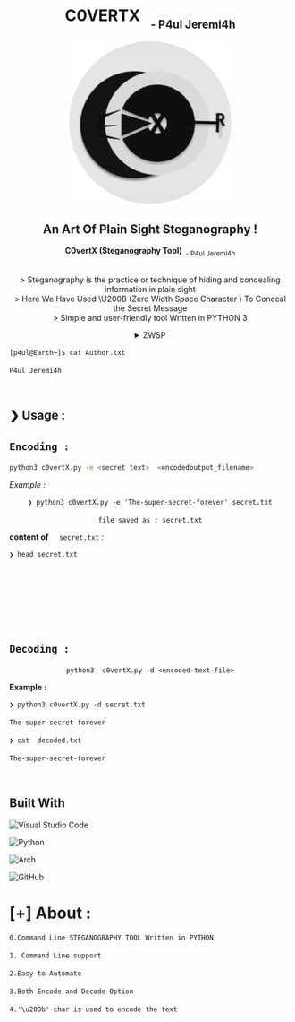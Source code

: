 <div align=center>
<center>
<h1>C0VERTX &nbsp;<sub> <sub>- P4ul Jeremi4h</sub>
</h1>
</center>
</div>

<div align=center>

![](finallogo.png) 
</center>

<h2>An Art Of Plain Sight <b>Steganography !</b> </h2> 

 <b>C0vertX (Steganography Tool) &nbsp;</b><sub>- P4ul Jeremi4h</sub> <br>
<br>
 <p> 
 > Steganography is the practice or technique of hiding and concealing information in plain sight <br>
 > Here We Have Used \U200B (Zero Width Space Character ) To Conceal the Secret Message <br>
 > Simple and user-friendly tool Written in PYTHON 3
 
  <details>
 <summary>ZWSP </summary>
 <p>commonly abbreviated ZWSP
this character is intended for invisible word separation and for line break control; it has no width, but its presence between two characters does not prevent increased letter spacing in justification
</p>
</details>
 
 </p>

</div>


```
[p4ul@Earth~]$ cat Author.txt

P4ul Jeremi4h
```
</center>


<br>

## ❯ Usage :

## `Encoding : `


```bash
python3 c0vertX.py -e <secret text>  <encodedoutput_filename> 

```
*Example :*

<center>

```
❯ python3 c0vertX.py -e 'The-super-secret-forever' secret.txt

file saved as : secret.txt
```
</center>

**content of** &nbsp; ` secret.txt` :

```bash
❯ head secret.txt









```

## `Decoding : `

<center>

```
python3  c0vertX.py -d <encoded-text-file>
```

</center>

**Example :**

```
❯ python3 c0vertX.py -d secret.txt

The-super-secret-forever

❯ cat  decoded.txt

The-super-secret-forever
```

<br>


## Built With 

![Visual Studio Code](https://img.shields.io/badge/Visual%20Studio%20Code-0078d7.svg?style=for-the-badge&logo=visual-studio-code&logoColor=white)

![Python](https://img.shields.io/badge/python-3670A0?style=for-the-badge&logo=python&logoColor=ffdd54)

![Arch](https://img.shields.io/badge/Arch%20Linux-1793D1?logo=arch-linux&logoColor=fff&style=for-the-badge)

![GitHub](https://img.shields.io/badge/github-%23121011.svg?style=for-the-badge&logo=github&logoColor=white)

# [+] About  : 

```
0.Command Line STEGANOGRAPHY TOOL Written in PYTHON 

1. Command Line support 

2.Easy to Automate

3.Both Encode and Decode Option

4.'\u200b' char is used to encode the text

```
